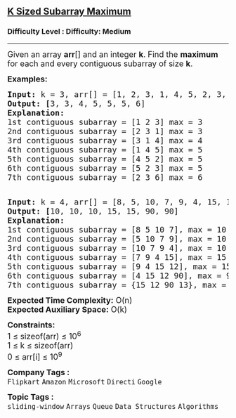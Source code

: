 <h2><a href="https://www.geeksforgeeks.org/problems/maximum-of-all-subarrays-of-size-k3101/1">K Sized Subarray Maximum</a></h2><h3>Difficulty Level : Difficulty: Medium</h3><hr><div class="problems_problem_content__Xm_eO"><p><span style="font-size: 18px;">Given an array <strong>arr</strong>[] and an integer <strong>k</strong>. Find the <strong>maximum </strong>for each and every contiguous subarray of size <strong>k</strong>.</span></p>
<p><strong><span style="font-size: 18px;">Examples:</span></strong></p>
<pre><span style="font-size: 18px;"><strong>Input: </strong>k = 3,<strong> </strong>arr[] = [1, 2, 3, 1, 4, 5, 2, 3, 6]</span>
<span style="font-size: 18px;"><strong>Output: [</strong>3, 3, 4, 5, 5, 5, 6] </span>
<span style="font-size: 18px;"><strong>Explanation: </strong>
1st contiguous subarray = [1 2 3] max = 3
2nd contiguous subarray = [2 3 1] max = 3
3rd contiguous subarray = [3 1 4] max = 4
4th contiguous subarray = [1 4 5] max = 5
5th contiguous subarray = [4 5 2] max = 5
6th contiguous subarray = [5 2 3] max = 5
7th contiguous subarray = [2 3 6] max = 6<br><br></span></pre>
<pre><span style="font-size: 18px;"><strong>Input: </strong>k = 4,<strong> </strong>arr[] = [8, 5, 10, 7, 9, 4, 15, 12, 90, 13]</span>
<span style="font-size: 18px;"><strong>Output: [</strong>10, 10, 10, 15, 15, 90, 90]
<strong>Explanation: 
</strong>1st contiguous subarray = [8 5 10 7], max = 10
2nd contiguous subarray = [5 10 7 9], max = 10
3rd contiguous subarray = [10 7 9 4], max = 10
4th contiguous subarray = [7 9 4 15], max = 15
5th contiguous subarray = [9 4 15 12], max = 15
6th contiguous subarray = [4 15 12 90], max = 90
7th contiguous subarray = {15 12 90 13}, max = 90</span>
</pre>
<p><span style="font-size: 18px;"><strong>Expected Time Complexity:</strong> O(n)<br><strong>Expected Auxiliary Space:</strong> O(k)</span></p>
<p><span style="font-size: 18px;"><strong>Constraints:</strong><br>1 ≤ sizeof(arr) ≤ 10<sup>6</sup><br>1 ≤ k ≤ sizeof(arr)<br>0 ≤ arr[i] ≤ 10<sup>9</sup></span></p></div><p><span style=font-size:18px><strong>Company Tags : </strong><br><code>Flipkart</code>&nbsp;<code>Amazon</code>&nbsp;<code>Microsoft</code>&nbsp;<code>Directi</code>&nbsp;<code>Google</code>&nbsp;<br><p><span style=font-size:18px><strong>Topic Tags : </strong><br><code>sliding-window</code>&nbsp;<code>Arrays</code>&nbsp;<code>Queue</code>&nbsp;<code>Data Structures</code>&nbsp;<code>Algorithms</code>&nbsp;